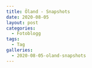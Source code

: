 ```yaml
---
title: Öland - Snapshots
date: 2020-08-05
layout: post
categories:
  - Fotoblogg
tags:
  - Tag
galleries:
  - 2020-08-05-oland-snapshots
---
```


